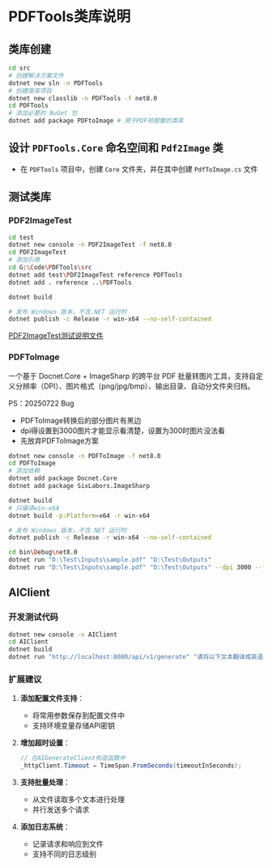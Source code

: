 # PDFTools类库说明

## 类库创建

```bash
cd src
# 创建解决方案文件
dotnet new sln -n PDFTools
# 创建类库项目
dotnet new classlib -n PDFTools -f net8.0
cd PDFTools
# 添加必要的 NuGet 包
dotnet add package PDFtoImage # 用于PDF转图像的类库
```

## 设计 `PDFTools.Core` 命名空间和 `Pdf2Image` 类

- 在 `PDFTools` 项目中，创建 `Core` 文件夹，并在其中创建 `PdfToImage.cs` 文件


## 测试类库

### PDF2ImageTest

```bash
cd test
dotnet new console -n PDF2ImageTest -f net8.0
cd PDF2ImageTest
# 添加引用
cd G:\Code\PDFTools\src
dotnet add test\PDF2ImageTest reference PDFTools
dotnet add . reference ..\PDFTools

dotnet build

# 发布 Windows 版本，不含.NET 运行时
dotnet publish -c Release -r win-x64 --no-self-contained
```
[PDF2ImageTest测试说明文件](src\test\PDF2ImageTest\README.md)

### PDFToImage 

一个基于 Docnet.Core + ImageSharp 的跨平台 PDF 批量转图片工具，支持自定义分辨率（DPI）、图片格式（png/jpg/bmp）、输出目录、自动分文件夹归档。

PS：20250722 Bug
- PDFToImage转换后的部分图片有黑边
- dpi得设置到3000图片才能显示看清楚，设置为300时图片没法看
- 先放弃PDFToImage方案

```bash
dotnet new console -n PDFToImage -f net8.0 
cd PDFToImage
# 添加依赖
dotnet add package Docnet.Core
dotnet add package SixLabors.ImageSharp

dotnet build
# 只编译win-x64
dotnet build -p:Platform=x64 -r win-x64

# 发布 Windows 版本，不含.NET 运行时
dotnet publish -c Release -r win-x64 --no-self-contained

cd bin\Debug\net8.0
dotnet run "D:\Test\Inputs\sample.pdf" "D:\Test\Outputs"
dotnet run "D:\Test\Inputs\sample.pdf" "D:\Test\Outputs" --dpi 3000 --format jpg --concurrency 2
```

## AIClient

### 开发测试代码
```bash
dotnet new console -n AIClient
cd AIClient
dotnet build
dotnet run "http://localhost:8080/api/v1/generate" "请将以下文本翻译成英语：" "你好，我的祖国是中国！" "gpt-4o"

```
### 扩展建议

1. **添加配置文件支持**：
   - 将常用参数保存到配置文件中
   - 支持环境变量存储API密钥

2. **增加超时设置**：
   ```csharp
   // 在AIGenerateClient构造函数中
   _httpClient.Timeout = TimeSpan.FromSeconds(timeoutInSeconds);
   ```

3. **支持批量处理**：
   - 从文件读取多个文本进行处理
   - 并行发送多个请求

4. **添加日志系统**：
   - 记录请求和响应到文件
   - 支持不同的日志级别